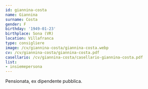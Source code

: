 ```yaml
---
id: giannina-costa
name: Giannina
surname: Costa
gender: F
birthday: '1949-01-23'
birthplace: Sona (VR)
location: Villafranca
type: consigliere
image: /cv/giannina-costa/giannina-costa.webp
cv: /cv/giannina-costa/giannina-costa.pdf
casellario: /cv/giannina-costa/casellario-giannina-costa.pdf
list:
- insiemepersona
---
```


Pensionata, ex dipendente pubblica.